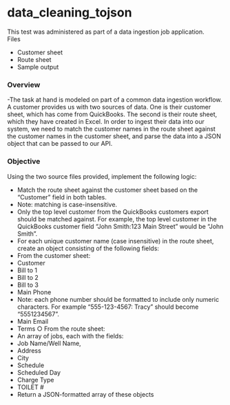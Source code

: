 # data_cleaning_tojson
This test was administered as part of a data ingestion job application.  
Files
- Customer sheet
- Route sheet
- Sample output
### Overview
-The task at hand is modeled on part of a common data ingestion workflow. A customer provides
us with two sources of data. One is their customer sheet, which has come from QuickBooks.
The second is their route sheet, which they have created in Excel. In order to ingest their data
into our system, we need to match the customer names in the route sheet against the customer
names in the customer sheet, and parse the data into a JSON object that can be passed to our
API.
### Objective
Using the two source files provided, implement the following logic:
- Match the route sheet against the customer sheet based on the “Customer” field in both
tables.
- Note: matching is case-insensitive.
- Only the top level customer from the QuickBooks customers export should be
matched against. For example, the top level customer in the QuickBooks
customer field “John Smith:123 Main Street” would be “John Smith”.
- For each unique customer name (case insensitive) in the route sheet, create an object
consisting of the following fields:
- From the customer sheet:
- Customer
- Bill to 1
- Bill to 2
- Bill to 3
- Main Phone
- Note: each phone number should be formatted to include only
numeric characters. For example “555-123-4567: Tracy” should
become “5551234567”.
- Main Email
- Terms
○ From the route sheet:
- An array of jobs, each with the fields:
- Job Name/Well Name,
- Address
- City
- Schedule
- Scheduled Day
- Charge Type
- TOILET #
- Return a JSON-formatted array of these objects
